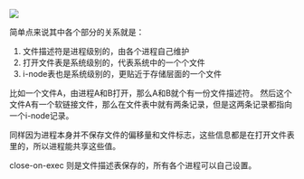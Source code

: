 ![](http://oss-file-cache.oss-cn-shanghai.aliyuncs.com/1656059244_image.png)

简单点来说其中各个部分的关系就是：

1. 文件描述符是进程级别的，由各个进程自己维护
2. 打开文件表是系统级别的，代表系统中的一个个文件
3. i-node表也是系统级别的，更贴近于存储层面的一个文件

比如一个文件A，由进程A和B打开，那么A和B就个有一份文件描述符。
然后这个文件A有一个软链接文件，那么在文件表中就有两条记录，但是这两条记录都指向一个i-node记录。

同样因为进程本身并不保存文件的偏移量和文件标志，这些信息都是在打开文件表里的，所以进程能共享这些值。

close-on-exec 则是文件描述表保存的，所有各个进程可以自己设置。